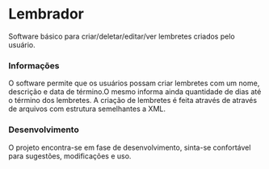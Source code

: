 Lembrador
==============
Software básico para criar/deletar/editar/ver lembretes criados pelo usuário.

### Informações
O software permite que os usuários possam criar lembretes com um nome, descrição e data de término.O mesmo informa ainda quantidade de dias até o término dos lembretes.
A criação de lembretes é feita através de através de arquivos com estrutura semelhantes a XML.


### Desenvolvimento
O projeto encontra-se em fase de desenvolvimento, sinta-se confortável para sugestões, modificações e uso.
